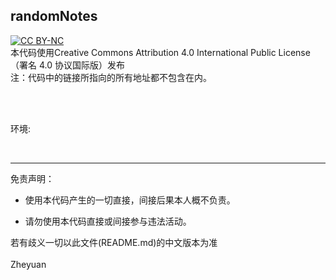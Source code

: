## randomNotes
[![CC BY-NC](https://img.shields.io/badge/License-CC%20BY%204.0-lightgrey.svg)](https://creativecommons.org/licenses/by/4.0/legalcode)<br>
本代码使用Creative Commons Attribution 4.0 International Public License（署名 4.0 协议国际版）发布<br>
注：代码中的链接所指向的所有地址都不包含在内。<br>


<!--简介1（可删去）--><br>
<!--简介2（可删去）--><br>
环境: <!--语言环境--><br>
<!--语言环境徽章markdown--><br>

****

免责声明：

* 使用本代码产生的一切直接，间接后果本人概不负责。

* 请勿使用本代码直接或间接参与违法活动。

若有歧义一切以此文件(README.md)的中文版本为准<br>
<br>
Zheyuan
